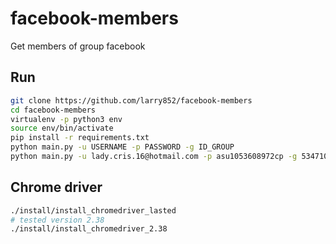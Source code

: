# facebook-members
Get members of group facebook


## Run
```sh
git clone https://github.com/larry852/facebook-members
cd facebook-members
virtualenv -p python3 env
source env/bin/activate
pip install -r requirements.txt
python main.py -u USERNAME -p PASSWORD -g ID_GROUP
python main.py -u lady.cris.16@hotmail.com -p asu1053608972cp -g 5347104545
```


## Chrome driver
```sh
./install/install_chromedriver_lasted
# tested version 2.38
./install/install_chromedriver_2.38
```